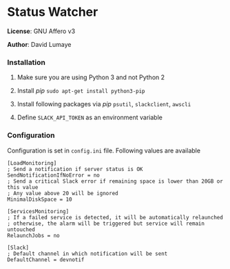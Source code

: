 # Status Watcher

**License**: GNU Affero v3

**Author**: David Lumaye

### Installation

1) Make sure you are using Python 3 and not Python 2

2) Install *pip* `sudo apt-get install python3-pip`

3) Install following packages via *pip*
    `psutil`, `slackclient`, `awscli`
    
4) Define `SLACK_API_TOKEN` as an environment variable

### Configuration

Configuration is set in `config.ini` file.
Following values are available

```
[LoadMonitoring]
; Send a notification if server status is OK
SendNotificationIfNoError = no
; Send a critical Slack error if remaining space is lower than 20GB or this value
; Any value above 20 will be ignored
MinimalDiskSpace = 10

[ServicesMonitoring]
; If a failed service is detected, it will be automatically relaunched
; otherwise, the alarm will be triggered but service will remain untouched
RelaunchJobs = no

[Slack]
; Default channel in which notification will be sent
DefaultChannel = devnotif
```

